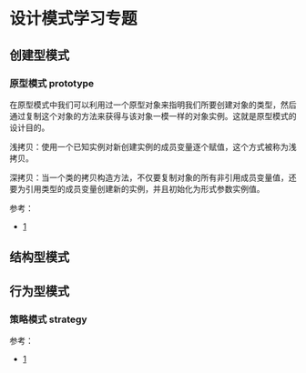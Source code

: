 # 设计模式学习专题
## 创建型模式
### 原型模式 prototype
在原型模式中我们可以利用过一个原型对象来指明我们所要创建对象的类型，然后通过复制这个对象的方法来获得与该对象一模一样的对象实例。这就是原型模式的设计目的。

浅拷贝：使用一个已知实例对新创建实例的成员变量逐个赋值，这个方式被称为浅拷贝。

深拷贝：当一个类的拷贝构造方法，不仅要复制对象的所有非引用成员变量值，还要为引用类型的成员变量创建新的实例，并且初始化为形式参数实例值。


参考：
- [1](https://www.cnblogs.com/chenssy/p/3313339.html)

##  结构型模式



## 行为型模式

### 策略模式 strategy
参考： 
- [1](http://blog.csdn.net/zhangliangzi/article/details/52161211)